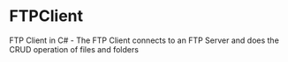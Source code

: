 # FTPClient
FTP Client in C# - 
The FTP Client connects to an FTP Server and does the CRUD operation of files and folders

